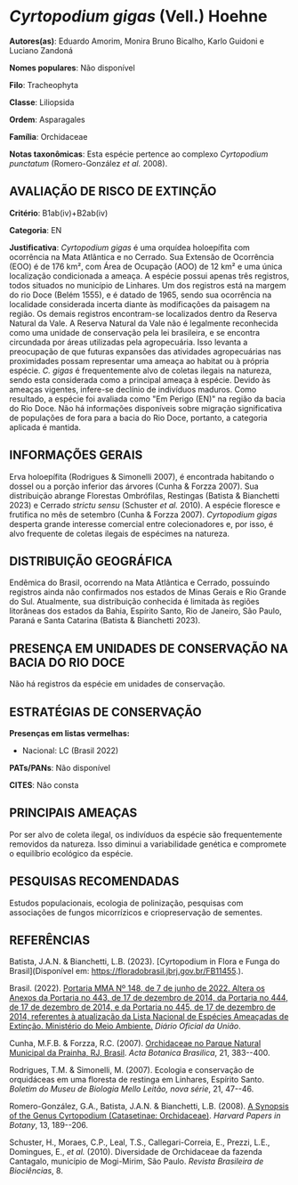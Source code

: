 # *Cyrtopodium gigas* (Vell.) Hoehne

**Autores(as)**: Eduardo Amorim, Monira Bruno Bicalho, Karlo Guidoni e Luciano Zandoná

**Nomes populares**: Não disponível

**Filo**: Tracheophyta

**Classe**: Liliopsida

**Ordem**: Asparagales

**Família**: Orchidaceae

**Notas taxonômicas**: Esta espécie pertence ao complexo *Cyrtopodium punctatum* (Romero-González *et al.* 2008).

## AVALIAÇÃO DE RISCO DE EXTINÇÃO

**Critério**: B1ab(iv)+B2ab(iv)

**Categoria**: EN

**Justificativa**: *Cyrtopodium gigas* é uma orquídea holoepífita com ocorrência na Mata Atlântica e no Cerrado. Sua Extensão de Ocorrência (EOO) é de 176 km², com Área de Ocupação (AOO) de 12 km² e uma única localização condicionada a ameaça. A espécie possui apenas três registros, todos situados no município de Linhares. Um dos registros está na margem do rio Doce (Belém 1555), e é datado de 1965, sendo sua ocorrência na localidade considerada incerta diante às modificações da paisagem na região. Os demais registros encontram-se localizados dentro da Reserva Natural da Vale. A Reserva Natural da Vale não é legalmente reconhecida como uma unidade de conservação pela lei brasileira, e se encontra circundada por áreas utilizadas pela agropecuária. Isso levanta a preocupação de que futuras expansões das atividades agropecuárias nas proximidades possam representar uma ameaça ao habitat ou à própria espécie. *C. gigas* é frequentemente alvo de
coletas ilegais na natureza, sendo esta considerada como a principal ameaça à espécie.  Devido às ameaças vigentes, infere-se declínio de indivíduos maduros.  Como resultado, a espécie foi avaliada como "Em Perigo (EN)" na região da bacia do Rio Doce. Não há informações disponíveis sobre migração significativa de populações de fora para a bacia do Rio Doce, portanto, a categoria aplicada é mantida.

## INFORMAÇÕES GERAIS

Erva holoepífita (Rodrigues & Simonelli 2007), é encontrada habitando o dossel ou a porção inferior das árvores (Cunha & Forzza 2007). Sua distribuição abrange Florestas Ombrófilas, Restingas (Batista & Bianchetti 2023) e Cerrado *strictu sensu* (Schuster *et al.* 2010). A espécie floresce e frutifica no mês de setembro (Cunha & Forzza 2007).  *Cyrtopodium gigas* desperta grande interesse comercial entre colecionadores e, por isso, é alvo frequente de coletas ilegais de espécimes na natureza.

## DISTRIBUIÇÃO GEOGRÁFICA

Endêmica do Brasil, ocorrendo na Mata Atlântica e Cerrado, possuindo registros ainda não confirmados nos estados de Minas Gerais e Rio Grande do Sul. Atualmente, sua distribuição conhecida é limitada às regiões litorâneas dos estados da Bahia, Espírito Santo, Rio de Janeiro, São Paulo, Paraná e Santa Catarina (Batista & Bianchetti 2023).

## PRESENÇA EM UNIDADES DE CONSERVAÇÃO NA BACIA DO RIO DOCE

Não há registros da espécie em unidades de conservação.

## ESTRATÉGIAS DE CONSERVAÇÃO

**Presenças em listas vermelhas:**

-   Nacional: LC (Brasil 2022)

**PATs/PANs**: Não disponível

**CITES**: Não consta

## PRINCIPAIS AMEAÇAS

Por ser alvo de coleta ilegal, os indivíduos da espécie são frequentemente removidos da natureza. Isso diminui a variabilidade genética e compromete o equilíbrio ecológico da espécie.

## PESQUISAS RECOMENDADAS

Estudos populacionais, ecologia de polinização, pesquisas com associações de fungos micorrízicos e criopreservação de sementes.

## REFERÊNCIAS

Batista, J.A.N. & Bianchetti, L.B. (2023). [Cyrtopodium in Flora e Funga do Brasil](Disponível em: <https://floradobrasil.jbrj.gov.br/FB11455>.).

Brasil. (2022). [Portaria MMA Nº 148, de 7 de junho de 2022. Altera os Anexos da Portaria no 443, de 17 de dezembro de 2014, da Portaria no 444, de 17 de dezembro de 2014, e da Portaria no 445, de 17 de dezembro de 2014, referentes à atualização da Lista Nacional de Espécies Ameaçadas de Extinção. Ministério do Meio Ambiente.](https://in.gov.br/en/web/dou/-/portaria-mma-n-148-de-7-de-junho-de-2022-406272733) *Diário Oficial da União*.

Cunha, M.F.B. & Forzza, R.C. (2007). [Orchidaceae no Parque Natural Municipal da Prainha, RJ, Brasil](https://doi.org/10.1590/S0102-33062007000200013). *Acta Botanica Brasilica*, 21, 383--400.

Rodrigues, T.M. & Simonelli, M. (2007). Ecologia e conservação de orquidáceas em uma floresta de restinga em Linhares, Espírito Santo.  *Boletim do Museu de Biologia Mello Leitão, nova série*, 21, 47--46.

Romero-González, G.A., Batista, J.A.N. & Bianchetti, L.B. (2008). [A Synopsis of the Genus Cyrtopodium (Catasetinae: Orchidaceae)](https://doi.org/10.3100/1043-4534(2008)13[189:ASOTGC]2.0.CO;2).  *Harvard Papers in Botany*, 13, 189--206.

Schuster, H., Moraes, C.P., Leal, T.S., Callegari-Correia, E., Prezzi, L.E., Domingues, E., *et al.* (2010). Diversidade de Orchidaceae da fazenda Cantagalo, município de Mogi-Mirim, São Paulo. *Revista Brasileira de Biociências*, 8.
